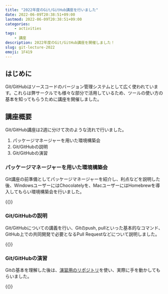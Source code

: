 ```yaml
---
title: "2022年度のGit/GitHub講座を行いました"
date: 2022-06-09T20:38:51+09:00
lastmod: 2022-06-09T20:38:51+09:00
categories:
    - activities
tags:
    - 講座
description: 2022年度のGit/GitHub講座を開催しました！
slug: git-lecture-2022
emoji: 1F419
---
```


## はじめに

Git/GitHubはソースコードのバージョン管理システムとして広く使われています。これらは弊サークルでも様々な部分で活用しているため、ツールの使い方の基本を知ってもらうために講座を開催しました。

## 講座概要

Git/GitHub講座は2週に分けて次のような流れで行いました。

1. パッケージマネージャーを用いた環境構築会
2. Git/GitHubの説明
3. Git/GitHubの演習

### パッケージマネージャーを用いた環境構築会

Git講座の前準備としてパッケージマネージャーを紹介し、利点などを説明した後、WindowsユーザーにはChocolatelyを、MacユーザーにはHomebrewを導入してもらい環境構築会を行いました。

{{<slide url="https://alg-slides.tus-ricora.com/pm.html">}}

### Git/GitHubの説明

Git/GitHubについての講義を行い、Gitのpush, pullといった基本的なコマンド、GitHub上での共同開発で必要となるPull Requestなどについて説明しました。

{{<slide url="https://alg-slides.tus-ricora.com/git.html">}}

### Git/GitHubの演習

Gitの基本を理解した後は、[演習用のリポジトリ](https://github.com/RICORA/git-tutorial-2022)を使い、実際に手を動かしてもらいました。

{{<linkcard url="https://github.com/ricora/git-tutorial-2022">}}